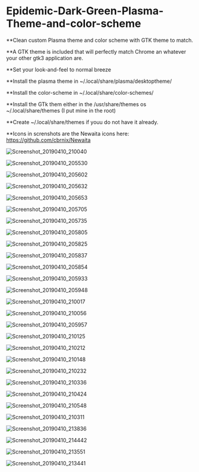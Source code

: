 # Epidemic-Dark-Green-Plasma-Theme-and-color-scheme

**Clean custom Plasma theme and color scheme with GTK theme to match.

**A GTK theme is included that will perfectly match Chrome an whatever your other gtk3 application are.

**Set your look-and-feel to normal breeze

**Install the plasma theme in ~/.local/share/plasma/desktoptheme/

**Install the color-scheme in ~/.local/share/color-schemes/

**Install the GTk them either in the /usr/share/themes os ~/.local/share/themes (I put mine in the root)

**Create ~/.local/share/themes if youu do not have it already. 

**Icons in screnshots are the Newaita icons here:
  https://github.com/cbrnix/Newaita
  
 
![Screenshot_20190410_210040](https://user-images.githubusercontent.com/41884680/55928163-5e546500-5bdd-11e9-9042-e6469a495b46.png)

![Screenshot_20190410_205530](https://user-images.githubusercontent.com/41884680/55928166-63b1af80-5bdd-11e9-9a1c-7d8a593c05bf.png)

![Screenshot_20190410_205602](https://user-images.githubusercontent.com/41884680/55928167-67453680-5bdd-11e9-9d79-bdc28b98fc8e.png)

![Screenshot_20190410_205632](https://user-images.githubusercontent.com/41884680/55928184-74fabc00-5bdd-11e9-940c-41e0dd22fffd.png)

![Screenshot_20190410_205653](https://user-images.githubusercontent.com/41884680/55928188-788e4300-5bdd-11e9-8857-7269faa37b56.png)

![Screenshot_20190410_205705](https://user-images.githubusercontent.com/41884680/55928193-7c21ca00-5bdd-11e9-9535-b3c7f7815c5c.png)

![Screenshot_20190410_205735](https://user-images.githubusercontent.com/41884680/55928218-8ba11300-5bdd-11e9-97a5-012e24a90d64.png)

![Screenshot_20190410_205805](https://user-images.githubusercontent.com/41884680/55928227-9360b780-5bdd-11e9-8586-ee07e8669ec3.png)

![Screenshot_20190410_205825](https://user-images.githubusercontent.com/41884680/55928235-9bb8f280-5bdd-11e9-989f-193ae91156d8.png)

![Screenshot_20190410_205837](https://user-images.githubusercontent.com/41884680/55928238-a2476a00-5bdd-11e9-94e2-1ed0e8bbe377.png)

![Screenshot_20190410_205854](https://user-images.githubusercontent.com/41884680/55928244-a8d5e180-5bdd-11e9-98bb-38b2a35bcb35.png)

![Screenshot_20190410_205933](https://user-images.githubusercontent.com/41884680/55928261-b2f7e000-5bdd-11e9-809a-2798680a1616.png)

![Screenshot_20190410_205948](https://user-images.githubusercontent.com/41884680/55928274-bc814800-5bdd-11e9-8385-cb68df77ee9d.png)

![Screenshot_20190410_210017](https://user-images.githubusercontent.com/41884680/55928308-d15ddb80-5bdd-11e9-9d79-fa5ef0fbfd35.png)

![Screenshot_20190410_210056](https://user-images.githubusercontent.com/41884680/55928314-d9b61680-5bdd-11e9-9a32-241a5eff2ce9.png)

![Screenshot_20190410_205957](https://user-images.githubusercontent.com/41884680/55928290-cacf6400-5bdd-11e9-9f2b-48d0338aeef7.png)

![Screenshot_20190410_210125](https://user-images.githubusercontent.com/41884680/55928337-e9355f80-5bdd-11e9-8085-d93ee5e3204e.png)

![Screenshot_20190410_210212](https://user-images.githubusercontent.com/41884680/55928350-f4888b00-5bdd-11e9-9c3c-89dfbc79b1ff.png)

![Screenshot_20190410_210148](https://user-images.githubusercontent.com/41884680/55928340-eaff2300-5bdd-11e9-86a5-5c88779f97c4.png)

![Screenshot_20190410_210232](https://user-images.githubusercontent.com/41884680/55928362-feaa8980-5bdd-11e9-96b1-989c6d2ae82d.png)

![Screenshot_20190410_210336](https://user-images.githubusercontent.com/41884680/55928374-0702c480-5bde-11e9-87c2-fc0aeed7037b.png)

![Screenshot_20190410_210424](https://user-images.githubusercontent.com/41884680/55928377-09fdb500-5bde-11e9-8d4d-f43a5e8fcbef.png)

![Screenshot_20190410_210548](https://user-images.githubusercontent.com/41884680/55928384-108c2c80-5bde-11e9-830b-1878a86919b5.png)

![Screenshot_20190410_210311](https://user-images.githubusercontent.com/41884680/55928366-00744d00-5bde-11e9-85d6-841aaa8dd9a0.png)

![Screenshot_20190410_213836](https://user-images.githubusercontent.com/41884680/55928481-6365e400-5bde-11e9-829c-3477a7d771ec.png)

![Screenshot_20190410_214442](https://user-images.githubusercontent.com/41884680/55928491-6d87e280-5bde-11e9-8384-5a285bd27cfe.png)

![Screenshot_20190410_213551](https://user-images.githubusercontent.com/41884680/55928499-7678b400-5bde-11e9-996a-e22d1fce9833.png)

![Screenshot_20190410_213441](https://user-images.githubusercontent.com/41884680/55928503-7a0c3b00-5bde-11e9-8def-a847ea7bc99c.png)



































